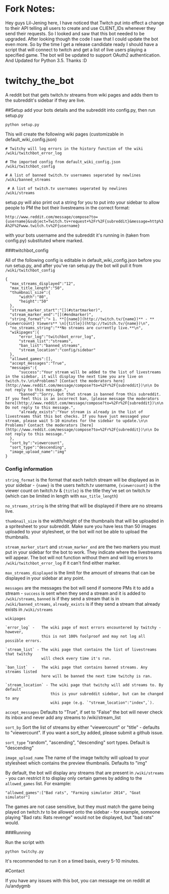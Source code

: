 Fork Notes:
===============

Hey guys Lil-Jening here, I have noticed that Twitch put into effect a change to their API telling all users to create and use CLIENT_IDs whenever they send their requests. So I looked and saw that this bot needed to be upgraded. After looking though the code I saw that I could update the bot even more. 
So by the time I get a release candidate ready I should have a script that will connect to twitch and get a list of live users playing a specified game. The bot will be updated to support OAuth2 authentication. And Updated for Python 3.5. Thanks :D


twitchy_the_bot
===============

A reddit bot that gets twitch.tv streams from wiki pages and adds them to the subreddit's sidebar if they are live. 

##Setup
add your bots details and the subreddit into config.py, then run setup.py

    python setup.py

This will create the following wiki pages (customizable in default_wiki_config.json)
    
    # Twitchy will log errors in the history function of the wiki
    /wiki/twitchbot_error_log 

    # The imported config from default_wiki_config.json
    /wiki/twitchbot_config 

    # A list of banned twitch.tv usernames seperated by newlines
    /wiki/banned_streams 

     # A list of twitch.tv usernames seperated by newlines
    /wiki/streams

setup.py will also print out a string for you to put into your sidebar to allow people to PM the bot their livestreams in the correct format:

`http://www.reddit.com/message/compose?to={username}&subject=Twitch.tv+request+%2Fr%2F{subreddit}&message=http%3A%2F%2Fwww.twitch.tv%2F{username}`

with your bots username and the subreddit it's running in (taken from config.py) substituted where marked.


###twitchbot_config

All of the following config is editable in default_wiki_config.json before you run setup.py, and after you've ran setup.py the bot will pull it from `/wiki/twitchbot_config`

    {
      "max_streams_displayed":"12",
      "max_title_length":"50",
      "thumbnail_size":{
          "width":"80",
          "height":"50"
      },
      "stream_marker_start":"[](#startmarker)",
      "stream_marker_end":"[](#endmarker)",
      "string_format":"> 1. **[{name}](http://twitch.tv/{name})** - **{viewercount} Viewers** \n[{title}](http://twitch.tv/{name})\n",
      "no_streams_string":"**No streams are currently live.**\n",
      "wikipages":{
          "error_log":"twitchbot_error_log",
          "stream_list":"streams",
          "ban_list":"banned_streams",
          "stream_location":"config/sidebar"
      },
      "allowed_games":[],
      "accept_messages":"True",
      "messages":{
          "success":"Your stream will be added to the list of livestreams in the sidebar, it will display the next time you are live on twitch.tv.\n\nProblems? [Contact the moderators here](http://www.reddit.com/message/compose?to=%2Fr%2F{subreddit})\n\n Do not reply to this message.",
          "banned":"Sorry, but that stream is banned from this subreddit. If you feel this is an incorrect ban, [please message the moderators here](http://www.reddit.com/message/compose?to=%2Fr%2F{subreddit})\n\n Do not reply to this message.",
          "already_exists":"Your stream is already in the list of livestreams that this bot checks. If you have just messaged your stream, please wait 5-10 minutes for the sidebar to update.\n\n Problems? Contact the moderators [here](http://www.reddit.com/message/compose?to=%2Fr%2F{subreddit})\n\n Do not reply to this message."
      },
      "sort_by":"viewercount",
      "sort_type":"descending",
      "image_upload_name":"img"
    }


### Config information

`string_format` is the format that each twitch stream will be displayed as in your sidebar - `{name}` is the users twitch.tv username, `{viewercount}` is the viewer count on twitch.tv & `{title}` is the title they've set on twitch.tv (which can be limited in length with `max_title_length`)

`no_streams_string` is the string that will be displayed if there are no streams live. 

`thumbnail_size` is the width/height of the thumbnails that will be uploaded in a spritesheet to your subreddit. Make sure you have less than 50 images uploaded to your stylesheet, or the bot will not be able to upload the thumbnails.

`stream_marker_start` and `stream_marker_end` are the two markers you must put in your sidebar for the bot to work. They indicate where the livestreams will appear. The bot will not function without them and will log errors to `/wiki/twitchbot_error_log` if it can't find either marker.

`max_streams_displayed` is the limit for the amount of streams that can be displayed in your sidebar at any point.

`messages` are the messages the bot will send if someone PMs it to add a stream - `success` is sent when they send a stream and it is added to `/wiki/streams`, `banned` is if they send a stream that is in `/wiki/banned_streams`, `already_exists` is if they send a stream that already exists in `/wiki/streams`

    wikipages
    
    `error_log` -   The wiki page of most errors encountered by twitchy - however, 
                    this is not 100% foolproof and may not log all possible errors.
    
    `stream_list` - The wiki page that contains the list of livestreams that twitchy 
                    will check every time it's run.
    
    `ban_list`  -   The wiki page that contains banned streams. Any streams listed
                    here will be banned the next time twitchy is ran. 
        
    `stream_location` - The wiki page that twitchy will add streams to. By default 
                        this is your subreddit sidebar, but can be changed to any 
                        wiki page (e.g. `"stream_location":"index",`).


`accept_messages` Defaults to "True", if set to "False" the bot will never check its inbox and never add any streams to /wiki/stream_list

`sort_by` Sort the list of streams by either "viewercount" or "title" - defaults to "viewercount". If you want a sort_by added, please submit a github issue.

`sort_type` "random", "ascending", "descending" sort types. Default is "descending"

`image_upload_name` The name of the image twitchy will upload to your stylesheet which contains the preview thumbnails. Defaults to "img"

By default, the bot will display any streams that are present in `/wiki/streams` - you can restrict it to display only certain games by adding to the `allowed_games` list. For example:

    "allowed_games":["Bad rats", "Farming simulator 2014", "Goat simulator"]

The games are not case sensitive, but they must match the game being played on twitch.tv to be allowed onto the sidebar - for example, someone playing "Bad rats: Rats revenge" would not be displayed, but "bad rats" would. 


###Running

Run the script with 

    python twitchy.py

It's recommended to run it on a timed basis, every 5-10 minutes.

#Contact 

If you have any issues with this bot, you can message me on reddit at /u/andygmb
